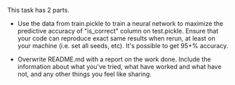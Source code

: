 This task has 2 parts.

* Use the data from train.pickle to train a neural network to maximize the predictive accuracy of "is_correct" column on test.pickle. Ensure that your code can reproduce exact same results when rerun, at least on your machine (i.e. set all seeds, etc). It's possible to get 95+% accuracy.

* Overwrite README.md with a report on the work done. Include the information about what you've tried, what have worked and what have not, and any other things you feel like sharing.
